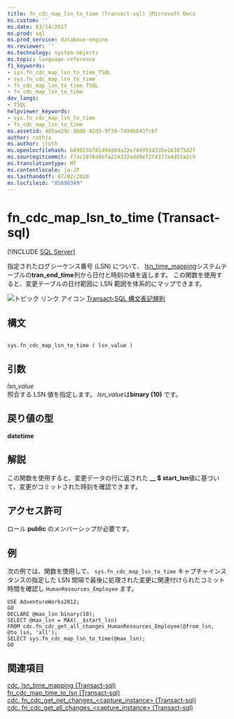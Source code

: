 ```yaml
---
title: fn_cdc_map_lsn_to_time (Transact-sql) |Microsoft Docs
ms.custom: ''
ms.date: 03/14/2017
ms.prod: sql
ms.prod_service: database-engine
ms.reviewer: ''
ms.technology: system-objects
ms.topic: language-reference
f1_keywords:
- sys.fn_cdc_map_lsn_to_time_TSQL
- sys.fn_cdc_map_lsn_to_time
- fn_cdc_map_lsn_to_time_TSQL
- fn_cdc_map_lsn_to_time
dev_langs:
- TSQL
helpviewer_keywords:
- sys.fn_cdc_map_lsn_to_time
- fn_cdc_map_lsn_to_time
ms.assetid: 405aa29c-8bd8-42d3-9f39-7494b643fc6f
author: rothja
ms.author: jroth
ms.openlocfilehash: b89925b781d94d84a22e744955d335e163875d2f
ms.sourcegitcommit: f7ac1976d4bfa224332edd9ef2f4377a4d55a2c9
ms.translationtype: MT
ms.contentlocale: ja-JP
ms.lasthandoff: 07/02/2020
ms.locfileid: "85898349"
---
```

# <a name="sysfn_cdc_map_lsn_to_time-transact-sql"></a>fn_cdc_map_lsn_to_time (Transact-sql)
[!INCLUDE [SQL Server](../../includes/applies-to-version/sqlserver.md)]

  指定されたログシーケンス番号 (LSN) について、 [lsn_time_mapping](../../relational-databases/system-tables/cdc-lsn-time-mapping-transact-sql.md)システムテーブルの**tran_end_time**列から日付と時刻の値を返します。 この関数を使用すると、変更テーブルの日付範囲に LSN 範囲を体系的にマップできます。  
  
 ![トピック リンク アイコン](../../database-engine/configure-windows/media/topic-link.gif "トピック リンク アイコン") [Transact-SQL 構文表記規則](../../t-sql/language-elements/transact-sql-syntax-conventions-transact-sql.md)  
  
## <a name="syntax"></a>構文  
  
```  
  
sys.fn_cdc_map_lsn_to_time ( lsn_value )  
```  
  
## <a name="arguments"></a>引数  
 *lsn_value*  
 照合する LSN 値を指定します。 *lsn_value*は**binary (10)** です。  
  
## <a name="return-type"></a>戻り値の型  
 **datetime**  
  
## <a name="remarks"></a>解説  
 この関数を使用すると、変更データの行に返された **__ $ start_lsn**値に基づいて、変更がコミットされた時刻を確認できます。  
  
## <a name="permissions"></a>アクセス許可  
 ロール **public** のメンバーシップが必要です。  
  
## <a name="examples"></a>例  
 次の例では、関数を使用して、 `sys.fn_cdc_map_lsn_to_time` キャプチャインスタンスの指定した LSN 間隔で最後に処理された変更に関連付けられたコミット時間を確認し `HumanResources_Employee` ます。  
  
```  
USE AdventureWorks2012;  
GO  
DECLARE @max_lsn binary(10);  
SELECT @max_lsn = MAX(__$start_lsn)  
FROM cdc.fn_cdc_get_all_changes_HumanResources_Employee(@from_lsn, @to_lsn, 'all');  
SELECT sys.fn_cdc_map_lsn_to_time(@max_lsn);  
GO   
```  
  
## <a name="see-also"></a>関連項目  
 [cdc. lsn_time_mapping &#40;Transact-sql&#41;](../../relational-databases/system-tables/cdc-lsn-time-mapping-transact-sql.md)   
 [fn_cdc_map_time_to_lsn &#40;Transact-sql&#41;](../../relational-databases/system-functions/sys-fn-cdc-map-time-to-lsn-transact-sql.md)   
 [cdc. fn_cdc_get_net_changes_&#60;capture_instance&#62; &#40;Transact-sql&#41;](../../relational-databases/system-functions/cdc-fn-cdc-get-net-changes-capture-instance-transact-sql.md)   
 [cdc. fn_cdc_get_all_changes_&#60;capture_instance&#62;  &#40;Transact-sql&#41;](../../relational-databases/system-functions/cdc-fn-cdc-get-all-changes-capture-instance-transact-sql.md)  
  
  
